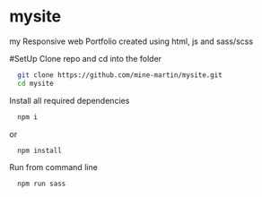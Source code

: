 # mysite

my Responsive web Portfolio created using html, js and sass/scss

#SetUp
Clone repo and cd into the folder

```bash
  git clone https://github.com/mine-martin/mysite.git
  cd mysite
```

Install all required dependencies

```bash
  npm i
```

or

```bash
  npm install
```

Run from command line

```bash
  npm run sass
```
